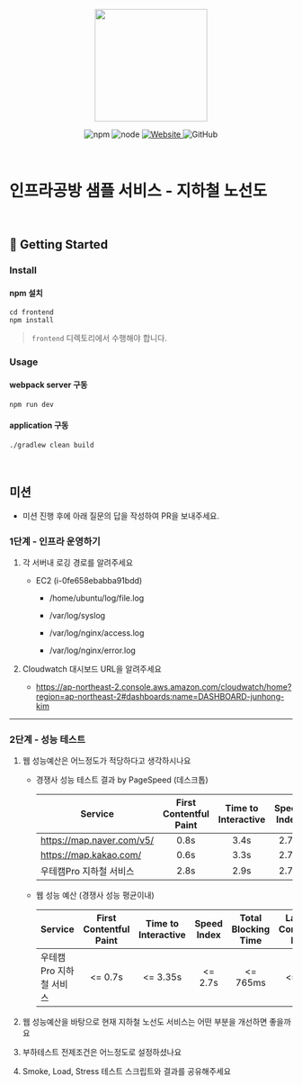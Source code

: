 <p align="center">
    <img width="200px;" src="https://raw.githubusercontent.com/woowacourse/atdd-subway-admin-frontend/master/images/main_logo.png"/>
</p>
<p align="center">
  <img alt="npm" src="https://img.shields.io/badge/npm-%3E%3D%205.5.0-blue">
  <img alt="node" src="https://img.shields.io/badge/node-%3E%3D%209.3.0-blue">
  <a href="https://edu.nextstep.camp/c/R89PYi5H" alt="nextstep atdd">
    <img alt="Website" src="https://img.shields.io/website?url=https%3A%2F%2Fedu.nextstep.camp%2Fc%2FR89PYi5H">
  </a>
  <img alt="GitHub" src="https://img.shields.io/github/license/next-step/atdd-subway-service">
</p>

<br>

# 인프라공방 샘플 서비스 - 지하철 노선도

<br>

## 🚀 Getting Started

### Install
#### npm 설치
```
cd frontend
npm install
```
> `frontend` 디렉토리에서 수행해야 합니다.

### Usage
#### webpack server 구동
```
npm run dev
```
#### application 구동
```
./gradlew clean build
```
<br>

## 미션

* 미션 진행 후에 아래 질문의 답을 작성하여 PR을 보내주세요.

### 1단계 - 인프라 운영하기
1. 각 서버내 로깅 경로를 알려주세요

    - EC2 (i-0fe658ebabba91bdd)
    
        - /home/ubuntu/log/file.log

        - /var/log/syslog

        - /var/log/nginx/access.log

        - /var/log/nginx/error.log

2. Cloudwatch 대시보드 URL을 알려주세요

    - https://ap-northeast-2.console.aws.amazon.com/cloudwatch/home?region=ap-northeast-2#dashboards:name=DASHBOARD-junhong-kim

---

### 2단계 - 성능 테스트
1. 웹 성능예산은 어느정도가 적당하다고 생각하시나요

    * 경쟁사 성능 테스트 결과 by PageSpeed (데스크톱)

        |Service                  | First Contentful Paint | Time to Interactive| Speed Index | Total Blocking Time| Largest Contentful Paint | Cumulative Layout Shift|
        |-------------------------|:----------------------:|:------------------:|:-----------:|:------------------:|:------------------------:|:----------------------:|
        |https://map.naver.com/v5/|0.8s                    |3.4s                |2.7s         |260ms               |3.5s                      |0                       |
        |https://map.kakao.com/   |0.6s                    |3.3s                |2.7s         |1270ms              |0.7s                      |0.018                   |
        |우테캠Pro 지하철 서비스       |2.8s                    |2.9s                |2.7s         |70ms                |2.9s                      |0.004                   |

    * 웹 성능 예산 (경쟁사 성능 평균이내)

        |Service                  | First Contentful Paint | Time to Interactive| Speed Index | Total Blocking Time| Largest Contentful Paint | Cumulative Layout Shift|
        |-------------------------|:----------------------:|:------------------:|:-----------:|:------------------:|:------------------------:|:----------------------:|
        |우테캠Pro 지하철 서비스       | <= 0.7s                |<= 3.35s            |<= 2.7s      |<= 765ms            |<= 2.1s                   |<= 0.009                |

2. 웹 성능예산을 바탕으로 현재 지하철 노선도 서비스는 어떤 부분을 개선하면 좋을까요

3. 부하테스트 전제조건은 어느정도로 설정하셨나요

4. Smoke, Load, Stress 테스트 스크립트와 결과를 공유해주세요
